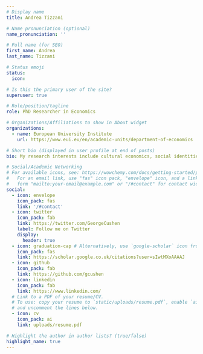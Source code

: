 ```yaml
---
# Display name
title: Andrea Tizzani

# Name pronunciation (optional)
name_pronunciation: ''

# Full name (for SEO)
first_name: Andrea
last_name: Tizzani

# Status emoji
status:
  icon: 

# Is this the primary user of the site?
superuser: true

# Role/position/tagline
role: PhD Researcher in Economics

# Organizations/Affiliations to show in About widget
organizations:
  - name: European University Institute
    url: https://www.eui.eu/en/academic-units/department-of-economics

# Short bio (displayed in user profile at end of posts)
bio: My research interests include cultural economics, social identities, and economic history.

# Social/Academic Networking
# For available icons, see: https://wowchemy.com/docs/getting-started/page-builder/#icons
#   For an email link, use "fas" icon pack, "envelope" icon, and a link in the
#   form "mailto:your-email@example.com" or "/#contact" for contact widget.
social:
  - icon: envelope
    icon_pack: fas
    link: '/#contact'
  - icon: twitter
    icon_pack: fab
    link: https://twitter.com/GeorgeCushen
    label: Follow me on Twitter
    display:
      header: true
  - icon: graduation-cap # Alternatively, use `google-scholar` icon from `ai` icon pack
    icon_pack: fas
    link: https://scholar.google.co.uk/citations?user=sIwtMXoAAAAJ
  - icon: github
    icon_pack: fab
    link: https://github.com/gcushen
  - icon: linkedin
    icon_pack: fab
    link: https://www.linkedin.com/
  # Link to a PDF of your resume/CV.
  # To use: copy your resume to `static/uploads/resume.pdf`, enable `ai` icons in `params.yaml`,
  # and uncomment the lines below.
  - icon: cv
    icon_pack: ai
    link: uploads/resume.pdf

# Highlight the author in author lists? (true/false)
highlight_name: true
---
```

